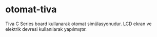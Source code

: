 # otomat-tiva

Tiva C Series board kullanarak otomat simülasyonudur. LCD ekran ve elektrik devresi kullanılarak yapılmıştır.
